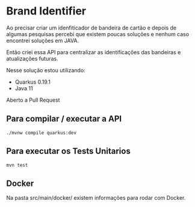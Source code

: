 # Brand Identifier

Ao precisar criar um idenfiticador de bandeira de cartão e depois de algumas pesquisas 
percebi que existem poucas soluções e nenhum caso encontrei soluções em JAVA.

Então criei essa API para centralizar as identificações das bandeiras e atualizações 
futuras.

Nesse solução estou utilizando:
* Quarkus 0.19.1
* Java 11

Aberto a Pull Request


## Para compilar / executar a API

```
./mvnw compile quarkus:dev
```

## Para executar os Tests Unitarios

```
mvn test
```

## Docker
Na pasta src/main/docker/ existem informações para rodar com Docker.
